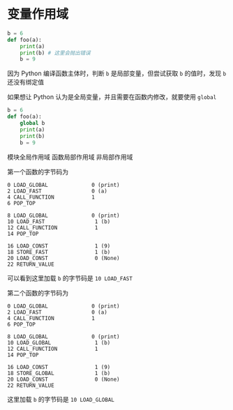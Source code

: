 # 变量作用域

```python
b = 6
def foo(a):
    print(a)
    print(b) # 这里会抛出错误
    b = 9
```

因为 Python 编译函数主体时，判断 `b` 是局部变量，但尝试获取 `b` 的值时，发现 `b` 还没有绑定值

如果想让 Python 认为是全局变量，并且需要在函数内修改，就要使用 `global`

```python
b = 6
def foo(a):
    global b
    print(a)
    print(b)
    b = 9
```

模块全局作用域
函数局部作用域
非局部作用域

第一个函数的字节码为

```
0 LOAD_GLOBAL              0 (print)
2 LOAD_FAST                0 (a)
4 CALL_FUNCTION            1
6 POP_TOP

8 LOAD_GLOBAL              0 (print)
10 LOAD_FAST                1 (b)
12 CALL_FUNCTION            1
14 POP_TOP

16 LOAD_CONST               1 (9)
18 STORE_FAST               1 (b)
20 LOAD_CONST               0 (None)
22 RETURN_VALUE
```

可以看到这里加载 `b` 的字节码是 `10 LOAD_FAST`

第二个函数的字节码为

```
0 LOAD_GLOBAL              0 (print)
2 LOAD_FAST                0 (a)
4 CALL_FUNCTION            1
6 POP_TOP

8 LOAD_GLOBAL              0 (print)
10 LOAD_GLOBAL              1 (b)
12 CALL_FUNCTION            1
14 POP_TOP

16 LOAD_CONST               1 (9)
18 STORE_GLOBAL             1 (b)
20 LOAD_CONST               0 (None)
22 RETURN_VALUE
```

这里加载 `b` 的字节码是 `10 LOAD_GLOBAL`

